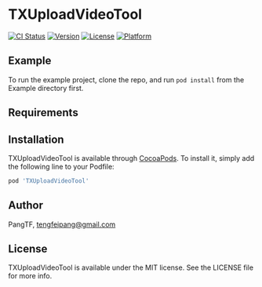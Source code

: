 # TXUploadVideoTool

[![CI Status](https://img.shields.io/travis/PangTF/TXUploadVideoTool.svg?style=flat)](https://travis-ci.org/PangTF/TXUploadVideoTool)
[![Version](https://img.shields.io/cocoapods/v/TXUploadVideoTool.svg?style=flat)](https://cocoapods.org/pods/TXUploadVideoTool)
[![License](https://img.shields.io/cocoapods/l/TXUploadVideoTool.svg?style=flat)](https://cocoapods.org/pods/TXUploadVideoTool)
[![Platform](https://img.shields.io/cocoapods/p/TXUploadVideoTool.svg?style=flat)](https://cocoapods.org/pods/TXUploadVideoTool)

## Example

To run the example project, clone the repo, and run `pod install` from the Example directory first.

## Requirements

## Installation

TXUploadVideoTool is available through [CocoaPods](https://cocoapods.org). To install
it, simply add the following line to your Podfile:

```ruby
pod 'TXUploadVideoTool'
```

## Author

PangTF, tengfeipang@gmail.com

## License

TXUploadVideoTool is available under the MIT license. See the LICENSE file for more info.
